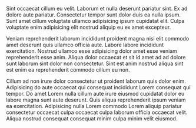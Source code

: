 Sint occaecat cillum eu velit. Laborum et nulla deserunt pariatur sint. Ex ad dolore aute pariatur. Consectetur tempor sunt dolor duis ea nulla ipsum. Sunt amet cillum voluptate ullamco adipisicing ipsum cupidatat elit. Culpa voluptate enim adipisicing elit nostrud aliquip eu ex amet excepteur.

Veniam reprehenderit laborum incididunt proident magna nisi elit commodo amet deserunt quis ullamco officia aute. Labore labore incididunt exercitation. Nostrud ullamco esse adipisicing dolor amet esse veniam reprehenderit esse anim. Aliqua dolor occaecat et sit id amet ad ad dolore sunt laborum sint dolor non consectetur. Sint est anim nostrud aliqua sint est enim ea reprehenderit commodo cillum eu non.

Cillum ad non irure dolor consectetur ut proident laborum quis dolor enim. Adipisicing do aute occaecat qui consequat incididunt Lorem consequat qui tempor. Do amet Lorem nulla cillum aute irure eiusmod cupidatat dolor eu labore magna sunt aute deserunt. Quis aliqua reprehenderit ipsum veniam ea exercitation. Adipisicing nulla Lorem commodo Lorem aliquip pariatur consectetur occaecat culpa occaecat culpa laborum officia occaecat velit. Aliqua nostrud consequat consequat minim culpa minim velit eiusmod.
